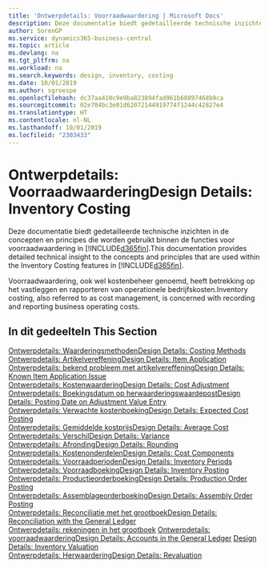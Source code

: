 ```yaml
---
title: 'Ontwerpdetails: Voorraadwaardering | Microsoft Docs'
description: Deze documentatie biedt gedetailleerde technische inzichten in de concepten en principes die worden gebruikt binnen de functies voor voorraadwaardering in Business Central.
author: SorenGP
ms.service: dynamics365-business-central
ms.topic: article
ms.devlang: na
ms.tgt_pltfrm: na
ms.workload: na
ms.search.keywords: design, inventory, costing
ms.date: 10/01/2019
ms.author: sgroespe
ms.openlocfilehash: dc37aa410c9e9ba823894fad961b68897468b9ca
ms.sourcegitcommit: 02e704bc3e01d62072144919774f1244c42827e4
ms.translationtype: HT
ms.contentlocale: nl-NL
ms.lasthandoff: 10/01/2019
ms.locfileid: "2303433"
---
```

# <a name="design-details-inventory-costing"></a><span data-ttu-id="cf9c8-103">Ontwerpdetails: Voorraadwaardering</span><span class="sxs-lookup"><span data-stu-id="cf9c8-103">Design Details: Inventory Costing</span></span>
<span data-ttu-id="cf9c8-104">Deze documentatie biedt gedetailleerde technische inzichten in de concepten en principes die worden gebruikt binnen de functies voor voorraadwaardering in [!INCLUDE[d365fin](includes/d365fin_md.md)].</span><span class="sxs-lookup"><span data-stu-id="cf9c8-104">This documentation provides detailed technical insight to the concepts and principles that are used within the Inventory Costing features in [!INCLUDE[d365fin](includes/d365fin_md.md)].</span></span>  

<span data-ttu-id="cf9c8-105">Voorraadwaardering, ook wel kostenbeheer genoemd, heeft betrekking op het vastleggen en rapporteren van operationele bedrijfskosten.</span><span class="sxs-lookup"><span data-stu-id="cf9c8-105">Inventory costing, also referred to as cost management, is concerned with recording and reporting business operating costs.</span></span>  

## <a name="in-this-section"></a><span data-ttu-id="cf9c8-106">In dit gedeelte</span><span class="sxs-lookup"><span data-stu-id="cf9c8-106">In This Section</span></span>  
[<span data-ttu-id="cf9c8-107">Ontwerpdetails: Waarderingsmethoden</span><span class="sxs-lookup"><span data-stu-id="cf9c8-107">Design Details: Costing Methods</span></span>](design-details-costing-methods.md)  
[<span data-ttu-id="cf9c8-108">Ontwerpdetails: Artikelvereffening</span><span class="sxs-lookup"><span data-stu-id="cf9c8-108">Design Details: Item Application</span></span>](design-details-item-application.md)  
[<span data-ttu-id="cf9c8-109">Ontwerpdetails: bekend probleem met artikelvereffening</span><span class="sxs-lookup"><span data-stu-id="cf9c8-109">Design Details: Known Item Application Issue</span></span>](design-details-inventory-zero-level-open-item-ledger-entries.md)  
[<span data-ttu-id="cf9c8-110">Ontwerpdetails: Kostenwaardering</span><span class="sxs-lookup"><span data-stu-id="cf9c8-110">Design Details: Cost Adjustment</span></span>](design-details-cost-adjustment.md)  
[<span data-ttu-id="cf9c8-111">Ontwerpdetails: Boekingsdatum op herwaarderingswaardepost</span><span class="sxs-lookup"><span data-stu-id="cf9c8-111">Design Details: Posting Date on Adjustment Value Entry</span></span>](design-details-inventory-adjustment-value-entry-posting-date.md)  
[<span data-ttu-id="cf9c8-112">Ontwerpdetails: Verwachte kostenboeking</span><span class="sxs-lookup"><span data-stu-id="cf9c8-112">Design Details: Expected Cost Posting</span></span>](design-details-expected-cost-posting.md)  
[<span data-ttu-id="cf9c8-113">Ontwerpdetails: Gemiddelde kostprijs</span><span class="sxs-lookup"><span data-stu-id="cf9c8-113">Design Details: Average Cost</span></span>](design-details-average-cost.md)  
[<span data-ttu-id="cf9c8-114">Ontwerpdetails: Verschil</span><span class="sxs-lookup"><span data-stu-id="cf9c8-114">Design Details: Variance</span></span>](design-details-variance.md)  
[<span data-ttu-id="cf9c8-115">Ontwerpdetails: Afronding</span><span class="sxs-lookup"><span data-stu-id="cf9c8-115">Design Details: Rounding</span></span>](design-details-rounding.md)  
[<span data-ttu-id="cf9c8-116">Ontwerpdetails: Kostenonderdelen</span><span class="sxs-lookup"><span data-stu-id="cf9c8-116">Design Details: Cost Components</span></span>](design-details-cost-components.md)  
[<span data-ttu-id="cf9c8-117">Ontwerpdetails: Voorraadperioden</span><span class="sxs-lookup"><span data-stu-id="cf9c8-117">Design Details: Inventory Periods</span></span>](design-details-inventory-periods.md)  
[<span data-ttu-id="cf9c8-118">Ontwerpdetails: Voorraadboeking</span><span class="sxs-lookup"><span data-stu-id="cf9c8-118">Design Details: Inventory Posting</span></span>](design-details-inventory-posting.md)  
[<span data-ttu-id="cf9c8-119">Ontwerpdetails: Productieorderboeking</span><span class="sxs-lookup"><span data-stu-id="cf9c8-119">Design Details: Production Order Posting</span></span>](design-details-production-order-posting.md)  
[<span data-ttu-id="cf9c8-120">Ontwerpdetails: Assemblageorderboeking</span><span class="sxs-lookup"><span data-stu-id="cf9c8-120">Design Details: Assembly Order Posting</span></span>](design-details-assembly-order-posting.md)  
[<span data-ttu-id="cf9c8-121">Ontwerpdetails: Reconciliatie met het grootboek</span><span class="sxs-lookup"><span data-stu-id="cf9c8-121">Design Details: Reconciliation with the General Ledger</span></span>](design-details-reconciliation-with-the-general-ledger.md)  
<span data-ttu-id="cf9c8-122">[Ontwerpdetails: rekeningen in het grootboek](design-details-accounts-in-the-general-ledger.md)
[Ontwerpdetails: voorraadwaardering](design-details-inventory-valuation.md)</span><span class="sxs-lookup"><span data-stu-id="cf9c8-122">[Design Details: Accounts in the General Ledger](design-details-accounts-in-the-general-ledger.md)
[Design Details: Inventory Valuation](design-details-inventory-valuation.md)</span></span>  
[<span data-ttu-id="cf9c8-123">Ontwerpdetails: Herwaardering</span><span class="sxs-lookup"><span data-stu-id="cf9c8-123">Design Details: Revaluation</span></span>](design-details-revaluation.md)
